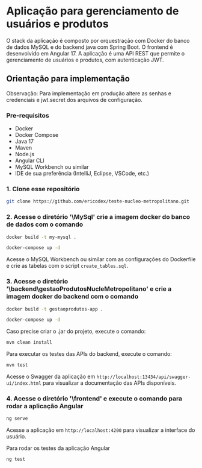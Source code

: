 # Aplicação para gerenciamento de usuários e produtos

O stack da aplicação é composto por orquestração com Docker do banco de dados MySQL e do backend java com Spring Boot. O frontend é desenvolvido em Angular 17. A aplicação é uma API REST que permite o gerenciamento de usuários e produtos, com autenticação JWT.

## Orientação para implementação

Observação: Para implementação em produção altere as senhas e credenciais e jwt.secret dos arquivos de configuração.

### Pre-requisitos

- Docker
- Docker Compose
- Java 17
- Maven
- Node.js
- Angular CLI
- MySQL Workbench ou similar
- IDE de sua preferência (IntelliJ, Eclipse, VSCode, etc.)

### 1. Clone esse repositório

```bash
git clone https://github.com/ericodex/teste-nucleo-metropolitano.git
```

### 2. Acesse o diretório '\MySql' crie a imagem docker do banco de dados com o comando

```bash
docker build -t my-mysql .
```

```bash
docker-compose up -d
```

Acesse o MySQL Workbench ou similar com as configurações do Dockerfile e crie as tabelas com o script `create_tables.sql`.

### 3. Acesse o diretório '\backend\gestaoProdutosNucleMetropolitano' e crie a imagem docker do backend com o comando

```bash
docker build -t gestaoprodutos-app .
```

```bash
docker-compose up -d
```

Caso precise criar o .jar do projeto, execute o comando:

```bash
mvn clean install
```

Para executar os testes das APIs do backend, execute o comando:

```bash
mvn test
```

Acesse o Swagger da aplicação em `http://localhost:13434/api/swagger-ui/index.html` para visualizar a documentação das APIs disponíveis.

### 4. Acesse o diretório '\frontend' e execute o comando para rodar a aplicação Angular

```bash
ng serve
```

Acesse a aplicação em `http://localhost:4200` para visualizar a interface do usuário.

Para rodar os testes da aplicação Angular

```bash
ng test
```
